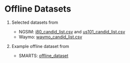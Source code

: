 # Offline Datasets

1. Selected datasets from
    + NGSIM: [i80_candid_list.csv](./i80_candid_list.csv) and [us101_candid_list.csv](./us101_candid_list.csv)
    + Waymo: [waymo_candid_list.csv](./waymo_candid_list.csv)

1. Example offline dataset from
    + SMARTS: [offline_dataset](./offline_dataset.rar) 
